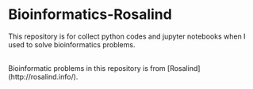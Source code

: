# Bioinformatics-Rosalind

This repository is for collect python codes and jupyter notebooks when I used to solve bioinformatics problems.  

<br/>
Bioinformatic problems in this repository is from [Rosalind](http://rosalind.info/).  
